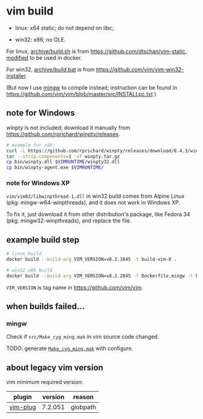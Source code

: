 # vim build

- linux: x64 static; do not depend on libc;

- win32: x86; no OLE.

For linux,
[archive/build.sh](archive/build.sh) is from <https://github.com/dtschan/vim-static>,
[modified](Dockerfile) to be used in docker.

For win32,
[archive/build.bat](archive/build.bat) is from <https://github.com/vim/vim-win32-installer>.

(But now I use [mingw](Dockerfile.mingw) to compile instead; instruction can be found in
<https://github.com/vim/vim/blob/master/src/INSTALLpc.txt>
)

## note for Windows

winpty is not included; download it manually from
<https://github.com/rprichard/winpty/releases>.

```sh
# example for x86:
curl -L https://github.com/rprichard/winpty/releases/download/0.4.3/winpty-0.4.3-msys2-2.7.0-ia32.tar.gz -o winpty.tar.gz
tar --strip-components=1 -xf winpty.tar.gz
cp bin/winpty.dll $VIMRUNTIME/winpty32.dll
cp bin/winpty-agent.exe $VIMRUNTIME/
```

### note for Windows XP

`vim/vim82/libwinpthread-1.dll` in win32 build comes from Alpine Linux (pkg:
mingw-w64-winpthreads), and it does not work in Windows XP.

To fix it, just download it from other distribution's package, like Fedora 34
(pkg: mingw32-winpthreads), and replace the file.

## example build step

```sh
# linux build
docker build --build-arg VIM_VERSION=v8.2.2845 -t build-vim-8 .

# win32 x86 build
docker build --build-arg VIM_VERSION=v8.2.2845 -f Dockerfile.mingw -t build-vim-8-win32 .
```

`VIM_VERSION` is tag name in <https://github.com/vim/vim>.


## when builds failed...

### mingw

Check if `src/Make_cyg_ming.mak` in vim source code changed.

TODO: generate [`Make_cyg_ming.mak`](Make_cyg_ming.mak) with configure.

## about legacy vim version

vim minimum required version:

|plugin|version|reason|
|---|---|---|
|[vim-plug](https://github.com/junegunn/vim-plug) | 7.2.051 | globpath |
